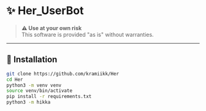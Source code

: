 # ✨ Her_UserBot

> **⚠️ Use at your own risk**  
> This software is provided "as is" without warranties.

---

## 🚀 Installation

```bash
git clone https://github.com/kramiikk/Her
cd Her
python3 -m venv venv
source venv/bin/activate
pip install -r requirements.txt
python3 -m hikka
